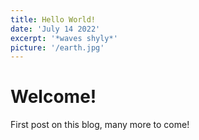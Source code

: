 ```yaml
---
title: Hello World!
date: 'July 14 2022'
excerpt: '*waves shyly*'
picture: '/earth.jpg'
---
```

# Welcome!
First post on this blog, many more to come!